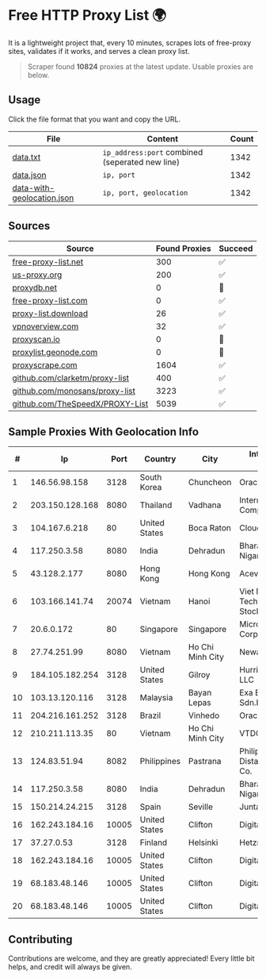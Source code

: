 
# Free HTTP Proxy List 🌍

It is a lightweight project that, every 10 minutes, scrapes lots of free-proxy sites, validates if it works, and serves a clean proxy list.


> Scraper found **10824** proxies at the latest update. Usable proxies are below.

## Usage

Click the file format that you want and copy the URL.


|File|Content|Count|
|----|-------|-----|
|[data.txt](https://raw.githubusercontent.com/themiralay/Proxy-List-World/master/data.txt)|`ip_address:port` combined (seperated new line)|1342|
|[data.json](https://raw.githubusercontent.com/themiralay/Proxy-List-World/master/data.json)|`ip, port`|1342|
|[data-with-geolocation.json](https://raw.githubusercontent.com/themiralay/Proxy-List-World/master/data-with-geolocation.json)|`ip, port, geolocation`|1342|

## Sources

|Source|Found Proxies|Succeed|
|------|-------------|-------|
|[free-proxy-list.net](https://free-proxy-list.net)|300|✅|
|[us-proxy.org](https://www.us-proxy.org)|200|✅|
|[proxydb.net](http://proxydb.net)|0|🚫|
|[free-proxy-list.com](https://free-proxy-list.com/?page=&port=&type%5B%5D=http&type%5B%5D=https&up_time=0&search=Search)|0|✅|
|[proxy-list.download](https://www.proxy-list.download/HTTP)|26|✅|
|[vpnoverview.com](https://vpnoverview.com/privacy/anonymous-browsing/free-proxy-servers)|32|✅|
|[proxyscan.io](https://www.proxyscan.io)|0|🚫|
|[proxylist.geonode.com](https://proxylist.geonode.com/api/proxy-list?limit=300&page=1&sort_by=lastChecked&sort_type=desc&protocols=http,https)|0|🚫|
|[proxyscrape.com](https://api.proxyscrape.com/v2/?request=displayproxies&protocol=http&timeout=10000&country=all&ssl=all&anonymity=all)|1604|✅|
|[github.com/clarketm/proxy-list](https://raw.githubusercontent.com/clarketm/proxy-list/master/proxy-list-raw.txt)|400|✅|
|[github.com/monosans/proxy-list](https://raw.githubusercontent.com/monosans/proxy-list/main/proxies/http.txt)|3223|✅|
|[github.com/TheSpeedX/PROXY-List](https://raw.githubusercontent.com/TheSpeedX/PROXY-List/master/http.txt)|5039|✅|


## Sample Proxies With Geolocation Info

|#|Ip|Port|Country|City|Internet Service Provider|
|-|--|----|-------|----|-------------------------|
|1|146.56.98.158|3128|South Korea|Chuncheon|Oracle Corporation|
|2|203.150.128.168|8080|Thailand|Vadhana|Internet Thailand Company Ltd|
|3|104.167.6.218|80|United States|Boca Raton|Cloud South|
|4|117.250.3.58|8080|India|Dehradun|Bharat Sanchar Nigam Ltd|
|5|43.128.2.177|8080|Hong Kong|Hong Kong|Aceville Pte.ltd|
|6|103.166.141.74|20074|Vietnam|Hanoi|Viet NAM Cloud Technology Joint Stock Company|
|7|20.6.0.172|80|Singapore|Singapore|Microsoft Corporation|
|8|27.74.251.99|8080|Vietnam|Ho Chi Minh City|Newass2011xDSLHN|
|9|184.105.182.254|3128|United States|Gilroy|Hurricane Electric LLC|
|10|103.13.120.116|3128|Malaysia|Bayan Lepas|Exa Bytes Network Sdn.Bhd.|
|11|204.216.161.252|3128|Brazil|Vinhedo|Oracle Corporation|
|12|210.211.113.35|80|Vietnam|Ho Chi Minh City|VTDC|
|13|124.83.51.94|8082|Philippines|Pastrana|Philippine Long Distance Telephone Co.|
|14|117.250.3.58|8080|India|Dehradun|Bharat Sanchar Nigam Ltd|
|15|150.214.24.215|3128|Spain|Seville|Junta de Andalucia|
|16|162.243.184.16|10005|United States|Clifton|DigitalOcean, LLC|
|17|37.27.0.53|3128|Finland|Helsinki|Hetzner Online GmbH|
|18|162.243.184.16|10005|United States|Clifton|DigitalOcean, LLC|
|19|68.183.48.146|10005|United States|Clifton|DigitalOcean, LLC|
|20|68.183.48.146|10005|United States|Clifton|DigitalOcean, LLC|



## Contributing

Contributions are welcome, and they are greatly appreciated! Every
little bit helps, and credit will always be given.

